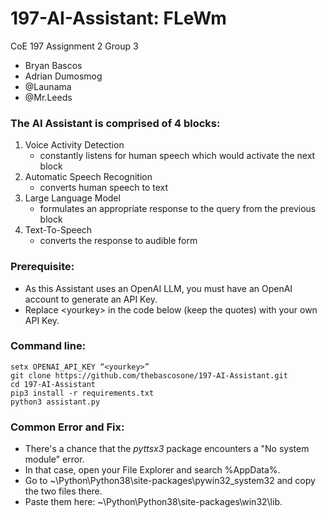 # 197-AI-Assistant: FLeWm
CoE 197 Assignment 2 Group 3
 - Bryan Bascos
 - Adrian Dumosmog
 - @Launama
 - @Mr.Leeds


### The AI Assistant is comprised of 4 blocks: 
1. Voice Activity Detection
   - constantly listens for human speech which would activate the next block
2. Automatic Speech Recognition
   - converts human speech to text
3. Large Language Model
   - formulates an appropriate response to the query from the previous block
4. Text-To-Speech
   - converts the response to audible form


### Prerequisite:
- As this Assistant uses an OpenAI LLM, you must have an OpenAI account to generate an API Key.
- Replace \<yourkey\> in the code below (keep the quotes) with your own API Key.


### Command line:
```
setx OPENAI_API_KEY “<yourkey>”
git clone https://github.com/thebascosone/197-AI-Assistant.git
cd 197-AI-Assistant
pip3 install -r requirements.txt
python3 assistant.py
```

### Common Error and Fix:
- There's a chance that the *pyttsx3* package encounters a "No system module" error.
- In that case, open your File Explorer and search %AppData%.
- Go to ~\Python\Python38\site-packages\pywin32_system32 and copy the two files there.
- Paste them here: ~\Python\Python38\site-packages\win32\lib.
